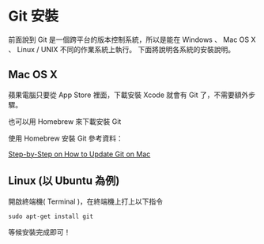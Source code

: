 # Git 安裝

前面說到 Git 是一個跨平台的版本控制系統，所以是能在 Windows 、 Mac OS X 、 Linux / UNIX 不同的作業系統上執行。
下面將說明各系統的安裝說明。

## Mac OS X

蘋果電腦只要從 App Store 裡面，下載安裝 Xcode 就會有 Git 了，不需要額外步驟。

也可以用 Homebrew 來下載安裝 Git

使用 Homebrew 安裝 Git 參考資料：

[Step-by-Step on How to Update Git on Mac](http://michaelcrump.net/step-by-step-how-to-update-git/)


## Linux (以 Ubuntu 為例)

開啟終端機( Terminal )，在終端機上打上以下指令

```
sudo apt-get install git
```

等候安裝完成即可！
